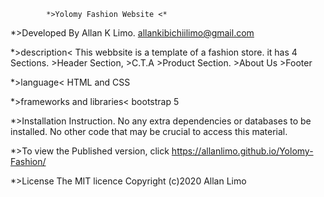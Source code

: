 			*>Yolomy Fashion Website <*
 *>Developed By
	Allan K Limo.
	allankibichiilimo@gmail.com

 *>description<
	This webbsite is a template of a fashion store. it has 4 Sections.
	      >Header Section,
	      >C.T.A
	     >Product Section.
	     >About Us 
	    >Footer

 *>language<
      HTML and CSS
 
 *>frameworks and libraries<
    bootstrap 5

 *>Installation Instruction.
   No any extra dependencies or databases to be installed.
   No other code that may be crucial to access this material.

 *>To view the Published version, click https://allanlimo.github.io/Yolomy-Fashion/
 
*>License
    The MIT licence Copyright (c)2020 Allan Limo
